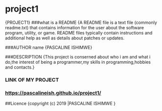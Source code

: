 # project1
{PROJECT1}
###what is a README
{A README file is a text file (commonly readme.txt) that contains information for the user about the software program, utility, or game. README files typically contain instructions and additional help as well as details about patches or updates.


###AUTHOR name
{PASCALINE ISHIMWE}

###DESCRIPTION
{This project is conserned about who i am and what i do,the interest of being a programmer,my skills in programming,hobbies and contacts.}

### LINK OF MY PROJECT
### https://pascalineish.github.io/project1/
##Licence
{copyright (c) 2019 |PASCALINE ISHIMWE }
